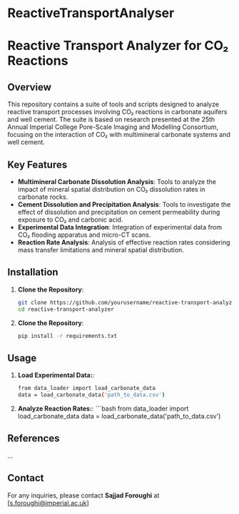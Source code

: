# ReactiveTransportAnalyser
# Reactive Transport Analyzer for CO₂ Reactions

## Overview

This repository contains a suite of tools and scripts designed to analyze reactive transport processes involving CO₂ reactions in carbonate aquifers and well cement. The suite is based on research presented at the 25th Annual Imperial College Pore-Scale Imaging and Modelling Consortium, focusing on the interaction of CO₂ with multimineral carbonate systems and well cement.

## Key Features

- **Multimineral Carbonate Dissolution Analysis**: Tools to analyze the impact of mineral spatial distribution on CO₂ dissolution rates in carbonate rocks.
- **Cement Dissolution and Precipitation Analysis**: Tools to investigate the effect of dissolution and precipitation on cement permeability during exposure to CO₂ and carbonic acid.
- **Experimental Data Integration**: Integration of experimental data from CO₂ flooding apparatus and micro-CT scans.
- **Reaction Rate Analysis**: Analysis of effective reaction rates considering mass transfer limitations and mineral spatial distribution.

## Installation

1. **Clone the Repository**:
   ```bash
   git clone https://github.com/yourusername/reactive-transport-analyzer.git
   cd reactive-transport-analyzer

2. **Clone the Repository**:
   ```bash
   pip install -r requirements.txt
## Usage
1. **Load Experimental Data:**:
      ```bash
      from data_loader import load_carbonate_data
      data = load_carbonate_data('path_to_data.csv')
2. **Analyze Reaction Rates:**:
         ```bash
      from data_loader import load_carbonate_data
      data = load_carbonate_data('path_to_data.csv')
## References
...

## Contact
For any inquiries, please contact **Sajjad Foroughi** at [s.foroughi@imperial.ac.uk]
